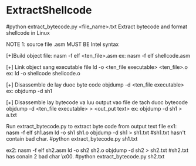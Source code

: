 # ExtractShellcode
#python extract_bytecode.py <file_name>.txt
Extract bytecode and format shellcode in Linux

NOTE 1: source file .asm MUST BE Intel syntax

[+]Build object file: 
	nasm -f elf <ten_file>.asm
	ex: nasm -f elf shellcode.asm

[+] Link object sang executable file
	ld -o <ten_file executable> <ten_file>.o
	ex: ld -o shellcode shellcode.o

[+] Disassemble de lay duoc byte code
	objdump -d <ten_file executable>
	ex: objdump -d sh1

[+] Disassemble lay bytecode va luu output vao file de tach duoc bytecode
	objdump -d <ten_file executable> > <out_put text>
	ex: objdump -d sh1 > a.txt

Run extract_bytecode.py to extract byte code from output text file
ex1:
nasm -f elf sh1.asm
ld -o sh1 sh1.o
objdump -d sh1 > sh1.txt	#sh1.txt hasn't contain bad char.
#python extract_bytecode.py sh1.txt

ex2:
nasm -f elf sh2.asm
ld -o sh2 sh2.o
objdump -d sh2 > sh2.txt	#sh2.txt has conain 2 bad char \x00.
#python extract_bytecode.py sh2.txt

